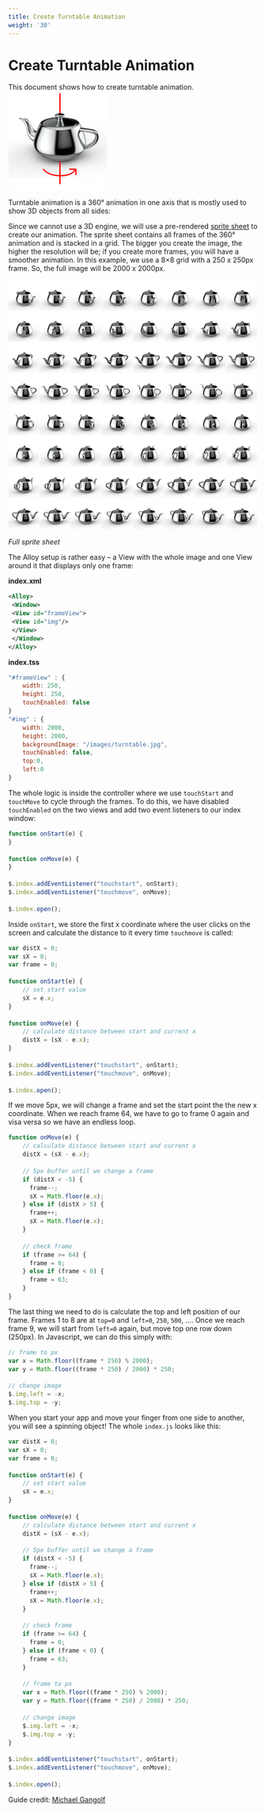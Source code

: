 ```yaml
---
title: Create Turntable Animation
weight: '30'
---
```


# Create Turntable Animation

This document shows how to create turntable animation. ![turntable-1](./turntable-1.png)

Turntable animation is a 360° animation in one axis that is mostly used to show 3D objects from all sides:

Since we cannot use a 3D engine, we will use a pre-rendered [sprite sheet](https://en.wikipedia.org/wiki/Sprite_(computer_graphics)) to create our animation. The sprite sheet contains all frames of the 360° animation and is stacked in a grid. The bigger you create the image, the higher the resolution will be; if you create more frames, you will have a smoother animation. In this example, we use a 8×8 grid with a 250 x 250px frame. So, the full image will be 2000 x 2000px.

![turntable-2](./turntable-2.jpg)

_Full sprite sheet_

The Alloy setup is rather easy – a View with the whole image and one View around it that displays only one frame:

**index.xml**

```xml
<Alloy>
 <Window>
 <View id="frameView">
 <View id="img"/>
 </View>
 </Window>
</Alloy>
```

**index.tss**

```javascript
"#frameView" : {
    width: 250,
    height: 250,
    touchEnabled: false
}
"#img" : {
    width: 2000,
    height: 2000,
    backgroundImage: "/images/turntable.jpg",
    touchEnabled: false,
    top:0,
    left:0
}
```

The whole logic is inside the controller where we use `touchStart` and `touchMove` to cycle through the frames. To do this, we have disabled `touchEnabled` on the two views and add two event listeners to our index window:

```javascript
function onStart(e) {
}

function onMove(e) {
}

$.index.addEventListener("touchstart", onStart);
$.index.addEventListener("touchmove", onMove);

$.index.open();
```

Inside `onStart`, we store the first x coordinate where the user clicks on the screen and calculate the distance to it every time `touchmove` is called:

```javascript
var distX = 0;
var sX = 0;
var frame = 0;

function onStart(e) {
    // set start value
    sX = e.x;
}

function onMove(e) {
    // calculate distance between start and current x
    distX = (sX - e.x);
}

$.index.addEventListener("touchstart", onStart);
$.index.addEventListener("touchmove", onMove);

$.index.open();
```

If we move 5px, we will change a frame and set the start point the the new x coordinate. When we reach frame 64, we have to go to frame 0 again and visa versa so we have an endless loop.

```javascript
function onMove(e) {
    // calculate distance between start and current x
    distX = (sX - e.x);

    // 5px buffer until we change a frame
    if (distX < -5) {
      frame--;
      sX = Math.floor(e.x);
    } else if (distX > 5) {
      frame++;
      sX = Math.floor(e.x);
    }

    // check frame
    if (frame >= 64) {
      frame = 0;
    } else if (frame < 0) {
      frame = 63;
    }
}
```

The last thing we need to do is calculate the top and left position of our frame. Frames 1 to 8 are at `top=0` and `left=0`, `250`, `500`, …. Once we reach frame 9, we will start from `left=0` again, but move top one row down (250px). In Javascript, we can do this simply with:

```javascript
// frame to px
var x = Math.floor((frame * 250) % 2000);
var y = Math.floor((frame * 250) / 2000) * 250;

// change image
$.img.left = -x;
$.img.top = -y;
```

When you start your app and move your finger from one side to another, you will see a spinning object! The whole `index.js` looks like this:

```javascript
var distX = 0;
var sX = 0;
var frame = 0;

function onStart(e) {
    // set start value
    sX = e.x;
}

function onMove(e) {
    // calculate distance between start and current x
    distX = (sX - e.x);

    // 5px buffer until we change a frame
    if (distX < -5) {
      frame--;
      sX = Math.floor(e.x);
    } else if (distX > 5) {
      frame++;
      sX = Math.floor(e.x);
    }

    // check frame
    if (frame >= 64) {
      frame = 0;
    } else if (frame < 0) {
      frame = 63;
    }

    // frame to px
    var x = Math.floor((frame * 250) % 2000);
    var y = Math.floor((frame * 250) / 2000) * 250;

    // change image
    $.img.left = -x;
    $.img.top = -y;
}

$.index.addEventListener("touchstart", onStart);
$.index.addEventListener("touchmove", onMove);

$.index.open();
```

Guide credit: [Michael Gangolf](http://github.com/m1ga)
